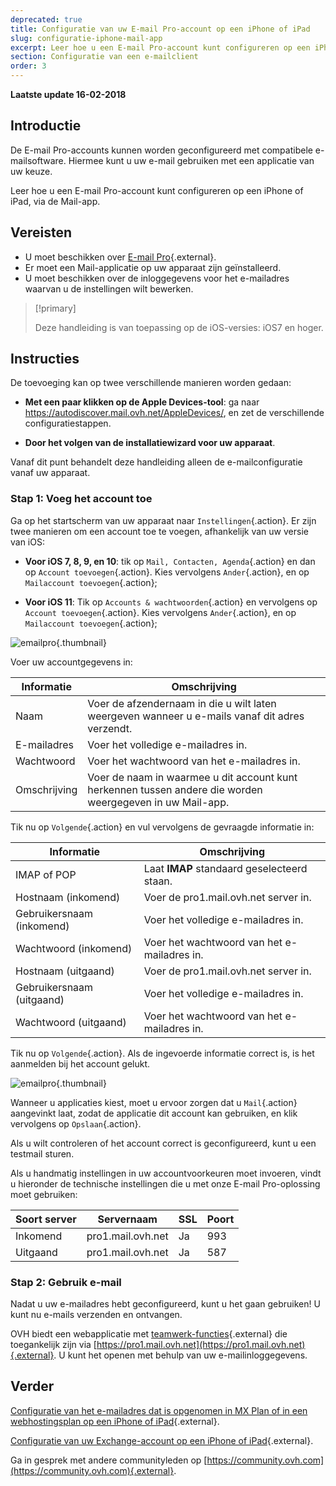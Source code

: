 ```yaml
---
deprecated: true
title: Configuratie van uw E-mail Pro-account op een iPhone of iPad
slug: configuratie-iphone-mail-app
excerpt: Leer hoe u een E-mail Pro-account kunt configureren op een iPhone of iPad, via de Mail-app
section: Configuratie van een e-mailclient
order: 3
---
```


**Laatste update 16-02-2018**

## Introductie

De E-mail Pro-accounts kunnen worden geconfigureerd met compatibele e-mailsoftware.  Hiermee kunt u uw e-mail gebruiken met een applicatie van uw keuze.

Leer hoe u een E-mail Pro-account kunt configureren op een iPhone of iPad, via de Mail-app.

## Vereisten

- U moet beschikken over [E-mail Pro](https://www.ovhcloud.com/nl/emails/email-pro/){.external}.
- Er moet een Mail-applicatie op uw apparaat zijn geïnstalleerd.
- U moet beschikken over de inloggegevens voor het e-mailadres waarvan u de instellingen wilt bewerken.

> [!primary]
>
> Deze handleiding is van toepassing op de iOS-versies: iOS7 en hoger. 
>

## Instructies

De toevoeging kan op twee verschillende manieren worden gedaan:

- **Met een paar klikken op de Apple Devices-tool**: ga naar <https://autodiscover.mail.ovh.net/AppleDevices/>, en zet de verschillende configuratiestappen.

- **Door het volgen van de installatiewizard voor uw apparaat**.

Vanaf dit punt behandelt deze handleiding alleen de e-mailconfiguratie vanaf uw apparaat.

### Stap 1: Voeg het account toe

Ga op het startscherm van uw apparaat naar `Instellingen`{.action}. Er zijn twee manieren om een account toe te voegen, afhankelijk van uw versie van iOS:

- **Voor iOS 7, 8, 9, en 10**: tik op `Mail, Contacten, Agenda`{.action} en dan op `Account toevoegen`{.action}. Kies vervolgens `Ander`{.action}, en op `Mailaccount toevoegen`{.action};

- **Voor iOS 11**: Tik op `Accounts & wachtwoorden`{.action} en vervolgens op `Account toevoegen`{.action}. Kies vervolgens `Ander`{.action}, en op `Mailaccount toevoegen`{.action};

![emailpro](images/configuration-mail-ios-step1.png){.thumbnail}

Voer uw accountgegevens in:

|Informatie|Omschrijving|
|---|---|
|Naam|Voer de afzendernaam in die u wilt laten weergeven wanneer u e-mails vanaf dit adres verzendt.|
|E-mailadres|Voer het volledige e-mailadres in. |
|Wachtwoord|Voer het wachtwoord van het e-mailadres in. |
|Omschrijving|Voer de naam in waarmee u dit account kunt herkennen tussen andere die worden weergegeven in uw Mail-app.|

Tik nu op `Volgende`{.action} en vul vervolgens de gevraagde informatie in:

|Informatie|Omschrijving|
|---|---|
|IMAP of POP|Laat **IMAP** standaard geselecteerd staan.|
|Hostnaam (inkomend)|Voer de pro1.mail.ovh.net server in.|
|Gebruikersnaam (inkomend)|Voer het volledige e-mailadres in. |
|Wachtwoord (inkomend)|Voer het wachtwoord van het e-mailadres in.|  
|Hostnaam (uitgaand)|Voer de pro1.mail.ovh.net server in.|
|Gebruikersnaam (uitgaand)|Voer het volledige e-mailadres in. |
|Wachtwoord (uitgaand)|Voer het wachtwoord van het e-mailadres in.|

Tik nu op `Volgende`{.action}.  Als de ingevoerde informatie correct is, is het aanmelden bij het account gelukt.

![emailpro](images/configuration-mail-ios-step2.png){.thumbnail}

Wanneer u applicaties kiest, moet u ervoor zorgen dat u `Mail`{.action} aangevinkt laat, zodat de applicatie dit account kan gebruiken, en klik vervolgens op `Opslaan`{.action}.

Als u wilt controleren of het account correct is geconfigureerd, kunt u een testmail sturen.

Als u handmatig instellingen in uw accountvoorkeuren moet invoeren, vindt u hieronder de technische instellingen die u met onze E-mail Pro-oplossing moet gebruiken:

|Soort server|Servernaam|SSL|Poort|
|---|---|---|---|
|Inkomend|pro1.mail.ovh.net|Ja|993|
|Uitgaand|pro1.mail.ovh.net|Ja|587|

### Stap 2: Gebruik e-mail

Nadat u uw e-mailadres hebt geconfigureerd, kunt u het gaan gebruiken! U kunt nu e-mails verzenden en ontvangen.

OVH biedt een webapplicatie met [teamwerk-functies](https://www.ovh.com/nl/emails/){.external} die toegankelijk zijn via [https://pro1.mail.ovh.net](https://pro1.mail.ovh.net){.external}. U kunt het openen met behulp van uw e-mailinloggegevens.

## Verder

[Configuratie van het e-mailadres dat is opgenomen in MX Plan of in een webhostingsplan op een iPhone of iPad](https://docs.ovh.com/nl/emails/mail-configuratie-ios-iphone-ipad/){.external}.

[Configuratie van uw Exchange-account op een iPhone of iPad](https://docs.ovh.com/nl/microsoft-collaborative-solutions/exchange-automatische-configuratie-ios-iphone-ipad/){.external}.

Ga in gesprek met andere communityleden op [https://community.ovh.com](https://community.ovh.com){.external}.